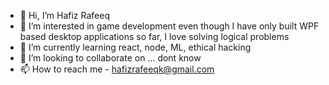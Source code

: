 - 👋 Hi, I’m Hafiz Rafeeq
- 👀 I’m interested in game development even though I have only built WPF based desktop applications so far, I love solving logical problems
- 🌱 I’m currently learning react, node, ML, ethical hacking
- 💞️ I’m looking to collaborate on ... dont know
- 📫 How to reach me - hafizrafeeqk@gmail.com
<!---
hafizraf/hafizraf is a ✨ special ✨ repository because its `README.md` (this file) appears on your GitHub profile.
You can click the Preview link to take a look at your changes.
--->
